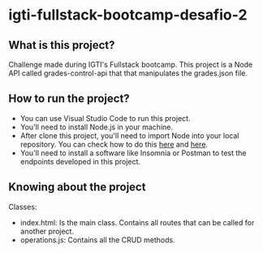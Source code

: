 # igti-fullstack-bootcamp-desafio-2

## What is this project?

Challenge made during IGTI's Fullstack bootcamp. This project is a Node API called grades-control-api that that manipulates the grades.json file.

## How to run the project?

- You can use Visual Studio Code to run this project.
- You'll need to install Node.js in your machine.
- After clone this project, you'll need to import Node into your local repository. You can check how to do this <a href="https://docs.npmjs.com/cli/v6/commands" target="_blank">here</a> and <a href="https://phoenixnap.com/kb/install-node-js-npm-on-windows" target="_blank">here</a>.
- You'll need to install a software like Insomnia or Postman to test the endpoints developed in this project.

## Knowing about the project
Classes:
- index.html: Is the main class. Contains all routes that can be called for another project.
- operations.js: Contains all the CRUD methods.


